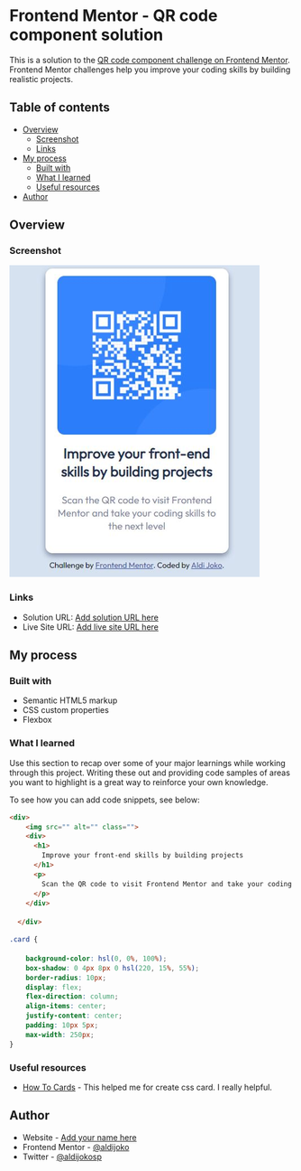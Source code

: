 # Frontend Mentor - QR code component solution

This is a solution to the [QR code component challenge on Frontend Mentor](https://www.frontendmentor.io/challenges/qr-code-component-iux_sIO_H). Frontend Mentor challenges help you improve your coding skills by building realistic projects. 

## Table of contents

- [Overview](#overview)
  - [Screenshot](#screenshot)
  - [Links](#links)
- [My process](#my-process)
  - [Built with](#built-with)
  - [What I learned](#what-i-learned)
  <!-- - [Continued development](#continued-development) -->
  - [Useful resources](#useful-resources)
- [Author](#author)
<!-- - [Acknowledgments](#acknowledgments) -->

<!-- **Note: Delete this note and update the table of contents based on what sections you keep.** -->

## Overview

### Screenshot

![](./screenshot.jpg)
<!-- 
Add a screenshot of your solution. The easiest way to do this is to use Firefox to view your project, right-click the page and select "Take a Screenshot". You can choose either a full-height screenshot or a cropped one based on how long the page is. If it's very long, it might be best to crop it.

Alternatively, you can use a tool like [FireShot](https://getfireshot.com/) to take the screenshot. FireShot has a free option, so you don't need to purchase it. 

Then crop/optimize/edit your image however you like, add it to your project, and update the file path in the image above.

**Note: Delete this note and the paragraphs above when you add your screenshot. If you prefer not to add a screenshot, feel free to remove this entire section.** -->

### Links

- Solution URL: [Add solution URL here](https://github.com/aldijoko/qr-code-component-main)
- Live Site URL: [Add live site URL here](https://aldijoko.github.io/qr-code-component-main/)

## My process

### Built with

- Semantic HTML5 markup
- CSS custom properties
- Flexbox

<!-- **Note: These are just examples. Delete this note and replace the list above with your own choices** -->

### What I learned

Use this section to recap over some of your major learnings while working through this project. Writing these out and providing code samples of areas you want to highlight is a great way to reinforce your own knowledge.

To see how you can add code snippets, see below:

```html
<div>
    <img src="" alt="" class="">
    <div>
      <h1>
        Improve your front-end skills by building projects
      </h1>
      <p>
        Scan the QR code to visit Frontend Mentor and take your coding skills to the next level
      </p>
    </div>
      
  </div>
```
```css
.card {

    background-color: hsl(0, 0%, 100%);
    box-shadow: 0 4px 8px 0 hsl(220, 15%, 55%);
    border-radius: 10px;
    display: flex;
    flex-direction: column;
    align-items: center;
    justify-content: center;
    padding: 10px 5px;
    max-width: 250px;
}
```

<!-- If you want more help with writing markdown, we'd recommend checking out [The Markdown Guide](https://www.markdownguide.org/) to learn more. -->

<!-- **Note: Delete this note and the content within this section and replace with your own learnings.** -->

<!-- ### Continued development

Use this section to outline areas that you want to continue focusing on in future projects. These could be concepts you're still not completely comfortable with or techniques you found useful that you want to refine and perfect. -->

<!-- **Note: Delete this note and the content within this section and replace with your own plans for continued development.** -->

### Useful resources

- [How To Cards](https://www.w3schools.com/howto/howto_css_cards.asp) - This helped me for create css card. I really helpful.
<!-- - [Example resource 2](https://www.example.com) - This is an amazing article which helped me finally understand XYZ. I'd recommend it to anyone still learning this concept. -->

<!-- **Note: Delete this note and replace the list above with resources that helped you during the challenge. These could come in handy for anyone viewing your solution or for yourself when you look back on this project in the future.** -->

## Author

- Website - [Add your name here](https://www.your-site.com)
- Frontend Mentor - [@aldijoko](https://www.frontendmentor.io/profile/aldijoko)
- Twitter - [@aldijokosp](https://www.twitter.com/aldijokosp)

<!-- **Note: Delete this note and add/remove/edit lines above based on what links you'd like to share.** -->

<!-- ## Acknowledgments

This is where you can give a hat tip to anyone who helped you out on this project. Perhaps you worked in a team or got some inspiration from someone else's solution. This is the perfect place to give them some credit. -->

<!-- **Note: Delete this note and edit this section's content as necessary. If you completed this challenge by yourself, feel free to delete this section entirely.** -->
